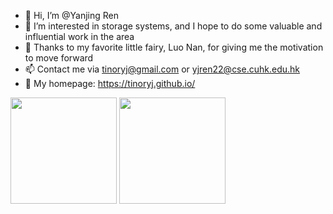 - 👋 Hi, I’m @Yanjing Ren
- 👀 I’m interested in storage systems, and I hope to do some valuable and influential work in the area
- 💞️ Thanks to my favorite little fairy, Luo Nan, for giving me the motivation to move forward
- 📫 Contact me via tinoryj@gmail.com or yjren22@cse.cuhk.edu.hk
- 📝 My homepage: https://tinoryj.github.io/

<div align="left">
    <a href="#"><img src="https://github-readme-stats.vercel.app/api?username=tinoryj&show_icons=true&theme=radical&count_private=true&include_all_commits=true" height="170"/></a>
    <a href="#"><img src="https://github-readme-stats.vercel.app/api/top-langs/?username=tinoryj&layout=compact&theme=radical" height="170"/></a>
</div>

<!---
tinoryj/tinoryj is a ✨ special ✨ repository because its `README.md` (this file) appears on your GitHub profile.
You can click the Preview link to take a look at your changes.
--->
